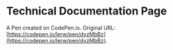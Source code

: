 # Technical Documentation Page

A Pen created on CodePen.io. Original URL: [https://codepen.io/lerw/pen/dyzMbBz](https://codepen.io/lerw/pen/dyzMbBz).


